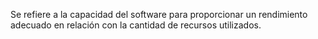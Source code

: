Se refiere a la capacidad del software para proporcionar un rendimiento adecuado en relación con la cantidad de recursos utilizados.